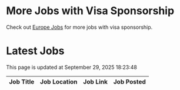 # More Jobs with Visa Sponsorship

Check out [Europe Jobs](https://github.com/sureshparimi/europejobs#latest-jobs) for more jobs with visa sponsorship.

# Latest Jobs

This page is updated at September 29, 2025 18:23:48

| Job Title | Job Location | Job Link | Job Posted |
| --- | --- | --- | --- |
